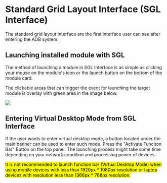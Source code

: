 # Standard Grid Layout Interface (SGL Interface)
The standard grid layout interface are the first interface user can see
after entering the AOB system.

## Launching installed module with SGL
The method of launching a module in SGL Interface is as simple as clicking 
your mouse on the module's icon or the launch button on the bottom of the
module card.

The clickable areas that can trigger the event for launching the target module
is overlay with green area in the image below.

![](image/grid_layout_press_area.png)

## Entering Virtual Desktop Mode from SGL Interface
If the user wants to enter virtual desktop mode, a button located under
the main banner can be used to enter such mode. Press the "Activate Funciton
Bar" Button on the top panel. The launching process might take some time 
depending on your network condition and processing power of devices.

<mark>It is not recommended to launch function bar (Virtual Desktop Mode) when
using mobile devices with less than 1920px * 1080px resolution or laptop devices
with resolution less than 1366px * 768px resolution.</mark>